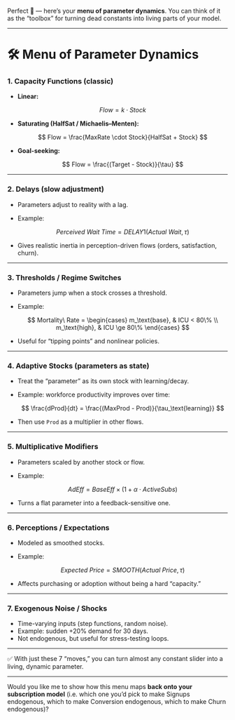 Perfect 🙌 — here’s your **menu of parameter dynamics**. You can think of it as the “toolbox” for turning dead constants into living parts of your model. 

---

# 🛠️ Menu of Parameter Dynamics

### 1. **Capacity Functions** (classic)

* **Linear:**

  $$
  Flow = k \cdot Stock
  $$
* **Saturating (HalfSat / Michaelis–Menten):**

  $$
  Flow = \frac{MaxRate \cdot Stock}{HalfSat + Stock}
  $$
* **Goal-seeking:**

  $$
  Flow = \frac{(Target - Stock)}{\tau}
  $$

---

### 2. **Delays** (slow adjustment)

* Parameters adjust to reality with a lag.
* Example:

  $$
  Perceived\ Wait\ Time = DELAY1(Actual\ Wait, \tau)
  $$
* Gives realistic inertia in perception-driven flows (orders, satisfaction, churn).

---

### 3. **Thresholds / Regime Switches**

* Parameters jump when a stock crosses a threshold.
* Example:

  $$
  Mortality\ Rate = 
  \begin{cases}
  m_\text{base}, & ICU < 80\% \\
  m_\text{high}, & ICU \ge 80\%
  \end{cases}
  $$
* Useful for “tipping points” and nonlinear policies.

---

### 4. **Adaptive Stocks** (parameters as state)

* Treat the “parameter” as its own stock with learning/decay.
* Example: workforce productivity improves over time:

  $$
  \frac{dProd}{dt} = \frac{(MaxProd - Prod)}{\tau_\text{learning}}
  $$
* Then use `Prod` as a multiplier in other flows.

---

### 5. **Multiplicative Modifiers**

* Parameters scaled by another stock or flow.
* Example:

  $$
  AdEff = BaseEff \times (1 + \alpha \cdot ActiveSubs)
  $$
* Turns a flat parameter into a feedback-sensitive one.

---

### 6. **Perceptions / Expectations**

* Modeled as smoothed stocks.
* Example:

  $$
  Expected\ Price = SMOOTH(Actual\ Price, \tau)
  $$
* Affects purchasing or adoption without being a hard “capacity.”

---

### 7. **Exogenous Noise / Shocks**

* Time-varying inputs (step functions, random noise).
* Example: sudden +20% demand for 30 days.
* Not endogenous, but useful for stress-testing loops.

---

✅ With just these 7 “moves,” you can turn almost any constant slider into a living, dynamic parameter.

---

Would you like me to show how this menu maps **back onto your subscription model** (i.e. which one you’d pick to make Signups endogenous, which to make Conversion endogenous, which to make Churn endogenous)?
